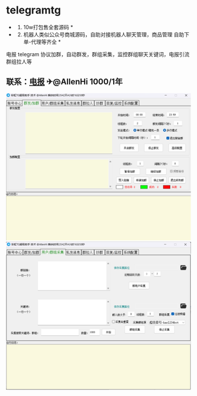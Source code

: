 # telegramtg
* 1. 10w打包售全套源码 *
* 2. 机器人类似公众号商城源码，自助对接机器人聊天管理，商品管理 自助下单-代理等齐全 *

电报
telegram 协议加群，自动群发，群组采集，监控群组聊天关键词，电报引流群组拉人等

## 联系：[电报](https://t.me/AllenHi)  ✈@AllenHi  1000/1年
![图片说明](/2.png)
![图片说明](/3.png)
